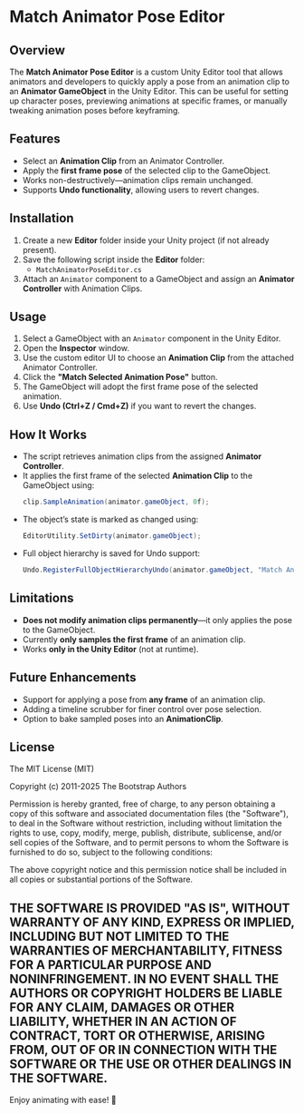 ﻿# Match Animator Pose Editor

## Overview
The **Match Animator Pose Editor** is a custom Unity Editor tool that allows animators and developers to quickly apply a pose from an animation clip to an **Animator GameObject** in the Unity Editor. This can be useful for setting up character poses, previewing animations at specific frames, or manually tweaking animation poses before keyframing.

## Features
- Select an **Animation Clip** from an Animator Controller.
- Apply the **first frame pose** of the selected clip to the GameObject.
- Works non-destructively—animation clips remain unchanged.
- Supports **Undo functionality**, allowing users to revert changes.

## Installation
1. Create a new **Editor** folder inside your Unity project (if not already present).
2. Save the following script inside the **Editor** folder:
    - `MatchAnimatorPoseEditor.cs`
3. Attach an `Animator` component to a GameObject and assign an **Animator Controller** with Animation Clips.

## Usage
1. Select a GameObject with an `Animator` component in the Unity Editor.
2. Open the **Inspector** window.
3. Use the custom editor UI to choose an **Animation Clip** from the attached Animator Controller.
4. Click the **"Match Selected Animation Pose"** button.
5. The GameObject will adopt the first frame pose of the selected animation.
6. Use **Undo (Ctrl+Z / Cmd+Z)** if you want to revert the changes.

## How It Works
- The script retrieves animation clips from the assigned **Animator Controller**.
- It applies the first frame of the selected **Animation Clip** to the GameObject using:
  ```csharp
  clip.SampleAnimation(animator.gameObject, 0f);
  ```
- The object’s state is marked as changed using:
  ```csharp
  EditorUtility.SetDirty(animator.gameObject);
  ```
- Full object hierarchy is saved for Undo support:
  ```csharp
  Undo.RegisterFullObjectHierarchyUndo(animator.gameObject, "Match Animator Pose");
  ```

## Limitations
- **Does not modify animation clips permanently**—it only applies the pose to the GameObject.
- Currently **only samples the first frame** of an animation clip.
- Works **only in the Unity Editor** (not at runtime).

## Future Enhancements
- Support for applying a pose from **any frame** of an animation clip.
- Adding a timeline scrubber for finer control over pose selection.
- Option to bake sampled poses into an **AnimationClip**.

## License
The MIT License (MIT)

Copyright (c) 2011-2025 The Bootstrap Authors

Permission is hereby granted, free of charge, to any person obtaining a copy
of this software and associated documentation files (the "Software"), to deal
in the Software without restriction, including without limitation the rights
to use, copy, modify, merge, publish, distribute, sublicense, and/or sell
copies of the Software, and to permit persons to whom the Software is
furnished to do so, subject to the following conditions:

The above copyright notice and this permission notice shall be included in
all copies or substantial portions of the Software.

THE SOFTWARE IS PROVIDED "AS IS", WITHOUT WARRANTY OF ANY KIND, EXPRESS OR
IMPLIED, INCLUDING BUT NOT LIMITED TO THE WARRANTIES OF MERCHANTABILITY,
FITNESS FOR A PARTICULAR PURPOSE AND NONINFRINGEMENT. IN NO EVENT SHALL THE
AUTHORS OR COPYRIGHT HOLDERS BE LIABLE FOR ANY CLAIM, DAMAGES OR OTHER
LIABILITY, WHETHER IN AN ACTION OF CONTRACT, TORT OR OTHERWISE, ARISING FROM,
OUT OF OR IN CONNECTION WITH THE SOFTWARE OR THE USE OR OTHER DEALINGS IN
THE SOFTWARE.
---
Enjoy animating with ease! 🚀

